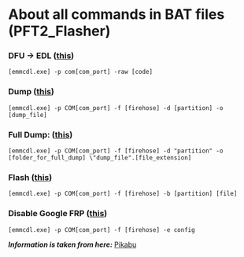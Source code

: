 # About all commands in BAT files (PFT2_Flasher)

### DFU → EDL ([this](https://github.com/Zalexanninev15/PFT2/blob/master/PFT2_Flasher/edl.bat))

```
[emmcdl.exe] -p com[com_port] -raw [code]
```

### Dump ([this](https://github.com/Zalexanninev15/PFT2/blob/master/PFT2_Flasher/dump.bat))

```
[emmcdl.exe] -p COM[com_port] -f [firehose] -d [partition] -o [dump_file]
```

### Full Dump: ([this](https://github.com/Zalexanninev15/PFT2/blob/master/PFT2_Flasher/full_dump.bat))

```
[emmcdl.exe] -p COM[com_port] -f [firehose] -d "partition" -o [folder_for_full_dump] \"dump_file".[file_extension]
```

### Flash ([this](https://github.com/Zalexanninev15/PFT2/blob/master/PFT2_Flasher/flash.bat))

```
[emmcdl.exe] -p COM[com_port] -f [firehose] -b [partition] [file]
```

### Disable Google FRP ([this](https://github.com/Zalexanninev15/PFT2/blob/master/PFT2_Flasher/dgfrp.bat))

```
[emmcdl.exe] -p COM[com_port] -f [firehose] -e config
```

***Information is taken from here:*** [Pikabu](http://tinyurl.com/tewzyyv)
